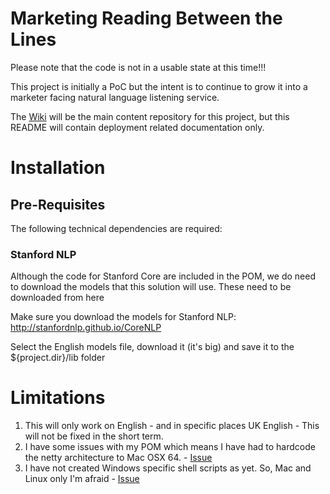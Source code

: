 # Marketing Reading Between the Lines

Please note that the code is not in a usable state at this time!!!

This project is initially a PoC but the intent is to continue to grow it into a marketer facing natural language listening service.

The [Wiki](https://github.com/chriseebee/mktgbtwlines/wiki) will be the main content repository for this project, but this README will contain deployment related documentation only.

# Installation

## Pre-Requisites

The following technical dependencies are required:

### Stanford NLP

Although the code for Stanford Core are included in the POM, we do need to download the models that this solution will use.
These need to be downloaded from here

Make sure you download the models for Stanford NLP: http://stanfordnlp.github.io/CoreNLP

Select the English models file, download it (it's big) and save it to the ${project.dir}/lib folder	




# Limitations

1. This will only work on English - and in specific places UK English - This will not be fixed in the short term.
2. I have some issues with my POM which means I have had to hardcode the netty architecture to Mac OSX 64. - [Issue](https://github.com/chriseebee/mktgbtwlines/issues/2)
3. I have not created Windows specific shell scripts as yet. So, Mac and Linux only I'm afraid - [Issue](https://github.com/chriseebee/mktgbtwlines/issues/3)

